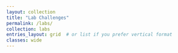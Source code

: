```yaml
---
layout: collection
title: "Lab Challenges"
permalink: /labs/
collection: labs
entries_layout: grid  # or list if you prefer vertical format
classes: wide
---
```

